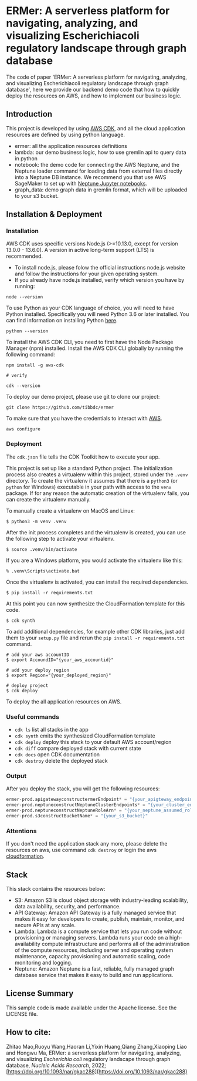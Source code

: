 # ERMer: A serverless platform for navigating, analyzing, and visualizing Escherichiacoli regulatory landscape through graph database

The code of paper 'ERMer: A serverless platform for navigating, analyzing, and visualizing Escherichiacoli regulatory landscape through graph database', here we provide our backend demo code that how to quickly deploy the resources on AWS, and how to implement our business logic.

## Introduction

This project is developed by using [AWS CDK](https://aws.amazon.com/cdk/), and all the cloud application resources are defined by using python language.

+ ermer: all the application resources definitions
+ lambda: our demo business logic, how to use gremlin api to query data in python
+ notebook: the demo code for connecting the AWS Neptune, and the Neptune loader command for loading data from external files directly into a Neptune DB instance. We recommend you that use AWS SageMaker to set up with [Neptune Jupyter notebooks](https://docs.aws.amazon.com/neptune/latest/userguide/graph-notebooks.html).
+ graph_data: demo graph data in gremlin format, which will be uploaded to your s3 bucket.

## Installation & Deployment

### Installation

AWS CDK uses specific versions Node.js (>=10.13.0, except for version 13.0.0 - 13.6.0). A version in active long-term support (LTS) is recommended.

+ To install node.js, please folow the official instructions node.js website and follow the instructions for your given operating system.
+ If you already have node.js installed, verify which version you have by running:

```
node --version
```

To use Python as your CDK language of choice, you will need to have Python installed. Specifically you will need Python 3.6 or later installed. You can find information on installing Python [here](https://www.python.org/downloads/).

```
python --version
```

To install the AWS CDK CLI, you need to first have the Node Package Manager (npm) installed. Install the AWS CDK CLI globally by running the following command:

```
npm install -g aws-cdk

# verify

cdk --version
```

To deploy our demo project, please use git to clone our project:

```
git clone https://github.com/tibbdc/ermer
```

To make sure that you have the credentials to interact with [AWS](https://docs.aws.amazon.com/cli/latest/userguide/cli-configure-quickstart.html).

```
aws configure
```

### Deployment

The `cdk.json` file tells the CDK Toolkit how to execute your app.

This project is set up like a standard Python project.  The initialization
process also creates a virtualenv within this project, stored under the `.venv`
directory.  To create the virtualenv it assumes that there is a `python3`
(or `python` for Windows) executable in your path with access to the `venv`
package. If for any reason the automatic creation of the virtualenv fails,
you can create the virtualenv manually.

To manually create a virtualenv on MacOS and Linux:

```
$ python3 -m venv .venv
```

After the init process completes and the virtualenv is created, you can use the following
step to activate your virtualenv.

```
$ source .venv/bin/activate
```

If you are a Windows platform, you would activate the virtualenv like this:

```
% .venv\Scripts\activate.bat
```

Once the virtualenv is activated, you can install the required dependencies.

```
$ pip install -r requirements.txt
```

At this point you can now synthesize the CloudFormation template for this code.

```
$ cdk synth
```

To add additional dependencies, for example other CDK libraries, just add
them to your `setup.py` file and rerun the `pip install -r requirements.txt`
command.

```
# add your aws accountID
$ export AccoundID="{your_aws_accountid}"

# add your deploy region
$ export Region="{your_deployed_region}"

# deploy project
$ cdk deploy
```

To deploy the all application resources on AWS.

### Useful commands

* `cdk ls`          list all stacks in the app
* `cdk synth`       emits the synthesized CloudFormation template
* `cdk deploy`      deploy this stack to your default AWS account/region
* `cdk diff`        compare deployed stack with current state
* `cdk docs`        open CDK documentation
* `cdk destroy`    delete the deployed stack

### Output

After you deploy the stack, you will get the following resources:

```python
ermer-prod.apigatewayconstructermerEndpoint* = "{your_apigteway_endpoint}"
ermer-prod.neptuneconstructNeptuneClusterEndpoints* = "{your_cluster_endpoint}"
ermer-prod.neptuneconstructNeptuneRoleArn* = "{your_neptune_assumed_role}"
ermer-prod.s3constructBucketName* = "{your_s3_bucket}"


```

### Attentions

If you don't need the application stack any more, please delete the resources on aws, use command `cdk destroy` or login the aws [cloudformation](https://us-east-1.console.aws.amazon.com/cloudformation/).

## Stack

This stack contains the resources below:

+ S3: Amazon S3 is cloud object storage with industry-leading scalability, data availability, security, and performance.
+ API Gateway: Amazon API Gateway is a fully managed service that makes it easy for developers to create, publish, maintain, monitor, and secure APIs at any scale.
+ Lambda: Lambda is a compute service that lets you run code without provisioning or managing servers. Lambda runs your code on a high-availability compute infrastructure and performs all of the administration of the compute resources, including server and operating system maintenance, capacity provisioning and automatic scaling, code monitoring and logging.
+ Neptune: Amazon Neptune is a fast, reliable, fully managed graph database service that makes it easy to build and run applications.

## License Summary

This sample code is made available under the Apache license. See the LICENSE file.

## How to cite:

Zhitao Mao,Ruoyu Wang,Haoran Li,Yixin Huang,Qiang Zhang,Xiaoping Liao and Hongwu Ma, ERMer: a serverless platform for navigating, analyzing, and visualizing *Escherichia coli* regulatory landscape through graph database, *Nucleic Acids Research*, 2022; [https://doi.org/10.1093/nar/gkac288](https://doi.org/10.1093/nar/gkac288)
